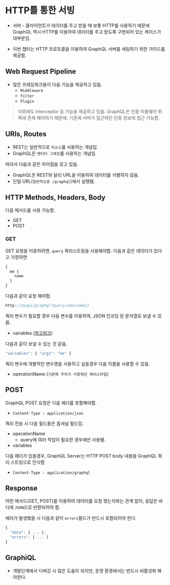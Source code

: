 # HTTP를 통한 서빙

 - 서버 - 클라이언트가 데이터를 주고 받을 때 보통 HTTP를 사용하기 때문에 GraphQL 역시 HTTP를 이용하여 데이터를 주고 받도록 구현되어 있는 케이스가 대부분임.

 - 이번 챕터는 HTTP 프로토콜을 이용하여 GraphQL 서버를 세팅하기 위한 가이드를 제공함.



## Web Request Pipeline
 - 많은 프레임워크들이 다음 기능을 제공하고 있음.
   - `Middleware`
   - `Filter`
   - `Plugin`
> 이외에도 Interceptor 등 기능을 제공하고 있음.
> GraphQL은 인증 미들웨어 뒤쪽에 존재 해야하기 때문에, 기존에 서버가 접근하던 인증 정보에 접근 가능함.


## URIs, Routes

 - REST는 일반적으로 `리소스`를 사용하는 개념임.
 - GraphQL은 `엔티티 그래프`를 사용하는 개념임.

따라서 다음과 같은 차이점을 갖고 있음. 
 - GraphQL은 REST와 달리 URL을 이용하여 데이터를 식별하지 않음.
 - 단일 URL(`일반적으로 /graphql`)에서 실행됌.

## HTTP Methods, Headers, Body

다음 메서드를 사용 가능함. 
 - GET
 - POST

### GET
 GET 요청을 이용하려면, `query` 쿼리스트링을 사용해야함.
 다음과 같은 데이터가 있다고 가정하면
```javascript
{
  me {
    name
  }
}
 ```
다음과 같이 요청 해야함. 
```javascript
http://myapi/graphql?query={me{name}}
```

쿼리 변수가 필요할 경우 다음 변수를 이용하여, JSON 인코딩 된 문자열로 보낼 수 있음.
 - variables ([참고링크](https://graphql.org/graphql-js/passing-arguments/))

다음과 같이 보낼 수 있는 것 같음. 
```javascript
"variables": { "arg1": "me" }
```

 쿼리 변수에 개별적인 변수명을 사용하고 싶을경우 다음 이름을 사용할 수 있음.
 - operationName (`기존에 우리가 사용하던 쿼리스타일`)

## POST
GraphQL POST 요청은 다음 헤더를 포함해야함.
 - `Content-Type : application/json`

쿼리 전송 시 다음 필드들은 옵셔널 필드임.
 - operationName
    - query에 여러 작업이 필요한 경우에만 사용됌.
 - variables

다음 헤더가 있을경우, GraphQL Server는 HTTP POST body 내용을 GraphQL 쿼리 스트링으로 인식함
 - `Content-Type : application/graphql`

## Response
어떤 메서드(GET, POST)를 이용하여 데이터를 요청 했는지와는 관계 없이, 응답은 바디에 `JSON`으로 반환되어야 함.

에러가 발생했을 시 다음과 같이 `errors`필드가 반드시 포함되어야 한다.
```javascript
{
  "data": { ... },
  "errors": [ ... ]
}
```

## GraphiQL
 - 개발단계에서 디버깅 시 많은 도움이 되지만, 운영 환경에서는 반드시 비활성화 해야한다.

